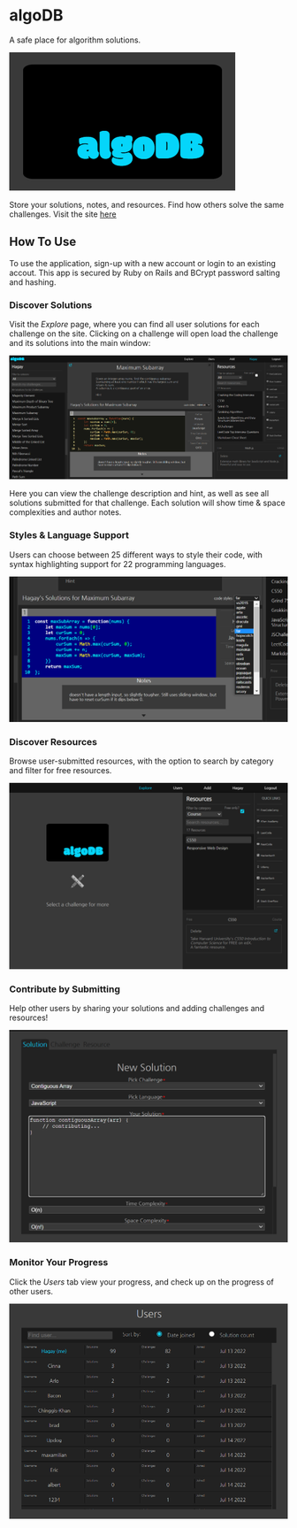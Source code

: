 # algoDB

A safe place for algorithm solutions.

![logo](/assets/images/logo.png)

Store your solutions, notes, and resources. Find how others solve the same challenges. Visit the site [here](http://algo-db.hagayhaut.com/)

## How To Use

To use the application, sign-up with a new account or login to an existing accout. This app is secured by Ruby on Rails and BCrypt password salting and hashing. 

### Discover Solutions 

Visit the *Explore* page, where you can find all user solutions for each challenge on the site. Clicking on a challenge will open load the challenge and its solutions into the main window:

![challenge](/assets/images/challenge.png)

Here you can view the challenge description and hint, as well as see all solutions submitted for that challenge. Each solution will show time & space complexities and author notes. 

### Styles & Language Support 

Users can choose between 25 different ways to style their code, with syntax highlighting support for 22 programming languages. 

![challenge](/assets/images/codestyle.png)

### Discover Resources

Browse user-submitted resources, with the option to search by category and filter for free resources. 

![challenge](/assets/images/resources.png)

### Contribute by Submitting

Help other users by sharing your solutions and adding challenges and resources!

![challenge](/assets/images/contribute.png)

### Monitor Your Progress 

Click the *Users* tab view your progress, and check up on the progress of other users.

![challenge](/assets/images/users.png)

